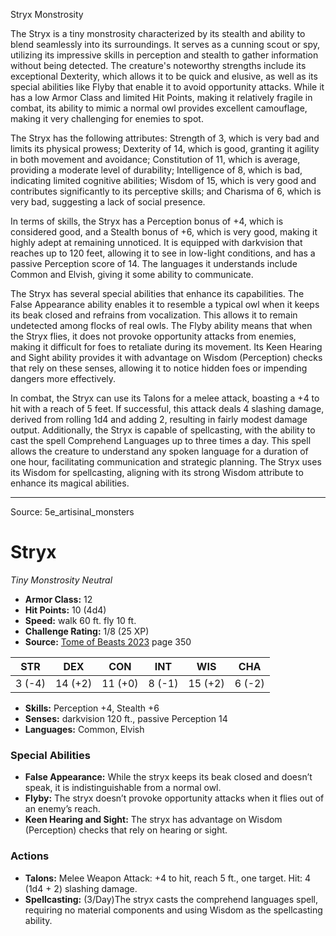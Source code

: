 <MonsterName/>Stryx</MonsterName>
<CreatureType/>Monstrosity</CreatureType>

<summary>The Stryx is a tiny monstrosity characterized by its stealth and ability to blend seamlessly into its surroundings. It serves as a cunning scout or spy, utilizing its impressive skills in perception and stealth to gather information without being detected. The creature's noteworthy strengths include its exceptional Dexterity, which allows it to be quick and elusive, as well as its special abilities like Flyby that enable it to avoid opportunity attacks. While it has a low Armor Class and limited Hit Points, making it relatively fragile in combat, its ability to mimic a normal owl provides excellent camouflage, making it very challenging for enemies to spot.</summary>

<detail>

The Stryx has the following attributes: Strength of 3, which is very bad and limits its physical prowess; Dexterity of 14, which is good, granting it agility in both movement and avoidance; Constitution of 11, which is average, providing a moderate level of durability; Intelligence of 8, which is bad, indicating limited cognitive abilities; Wisdom of 15, which is very good and contributes significantly to its perceptive skills; and Charisma of 6, which is very bad, suggesting a lack of social presence.

In terms of skills, the Stryx has a Perception bonus of +4, which is considered good, and a Stealth bonus of +6, which is very good, making it highly adept at remaining unnoticed. It is equipped with darkvision that reaches up to 120 feet, allowing it to see in low-light conditions, and has a passive Perception score of 14. The languages it understands include Common and Elvish, giving it some ability to communicate.

The Stryx has several special abilities that enhance its capabilities. The False Appearance ability enables it to resemble a typical owl when it keeps its beak closed and refrains from vocalization. This allows it to remain undetected among flocks of real owls. The Flyby ability means that when the Stryx flies, it does not provoke opportunity attacks from enemies, making it difficult for foes to retaliate during its movement. Its Keen Hearing and Sight ability provides it with advantage on Wisdom (Perception) checks that rely on these senses, allowing it to notice hidden foes or impending dangers more effectively.

In combat, the Stryx can use its Talons for a melee attack, boasting a +4 to hit with a reach of 5 feet. If successful, this attack deals 4 slashing damage, derived from rolling 1d4 and adding 2, resulting in fairly modest damage output. Additionally, the Stryx is capable of spellcasting, with the ability to cast the spell Comprehend Languages up to three times a day. This spell allows the creature to understand any spoken language for a duration of one hour, facilitating communication and strategic planning. The Stryx uses its Wisdom for spellcasting, aligning with its strong Wisdom attribute to enhance its magical abilities.</detail>



---

Source: 5e_artisinal_monsters

# Stryx

*Tiny* *Monstrosity* *Neutral*

- **Armor Class:** 12
- **Hit Points:** 10 (4d4)
- **Speed:** walk 60 ft. fly 10 ft.
- **Challenge Rating:** 1/8 (25 XP)
- **Source:** [Tome of Beasts 2023](https://koboldpress.com/kpstore/product/tome-of-beasts-1-2023-edition/) page 350

| STR | DEX | CON | INT | WIS | CHA |
| --- | --- | --- | --- | --- | --- |
| 3 (-4) | 14 (+2) | 11 (+0) | 8 (-1) | 15 (+2) | 6 (-2) |

- **Skills:** Perception +4, Stealth +6
- **Senses:** darkvision 120 ft., passive Perception 14
- **Languages:** Common, Elvish

### Special Abilities

- **False Appearance:** While the stryx keeps its beak closed and doesn’t speak, it is indistinguishable from a normal owl.
- **Flyby:** The stryx doesn’t provoke opportunity attacks when it flies out of an enemy’s reach.
- **Keen Hearing and Sight:** The stryx has advantage on Wisdom (Perception) checks that rely on hearing or sight.

### Actions

- **Talons:** Melee Weapon Attack: +4 to hit, reach 5 ft., one target. Hit: 4 (1d4 + 2) slashing damage.
- **Spellcasting:** (3/Day)The stryx casts the comprehend languages spell, requiring no material components and using Wisdom as the spellcasting ability.


